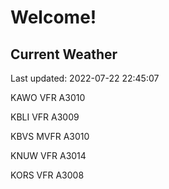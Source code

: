 # Welcome!

## Current Weather

Last updated: 2022-07-22 22:45:07

KAWO VFR A3010

KBLI VFR A3009

KBVS MVFR A3010

KNUW VFR A3014

KORS VFR A3008


